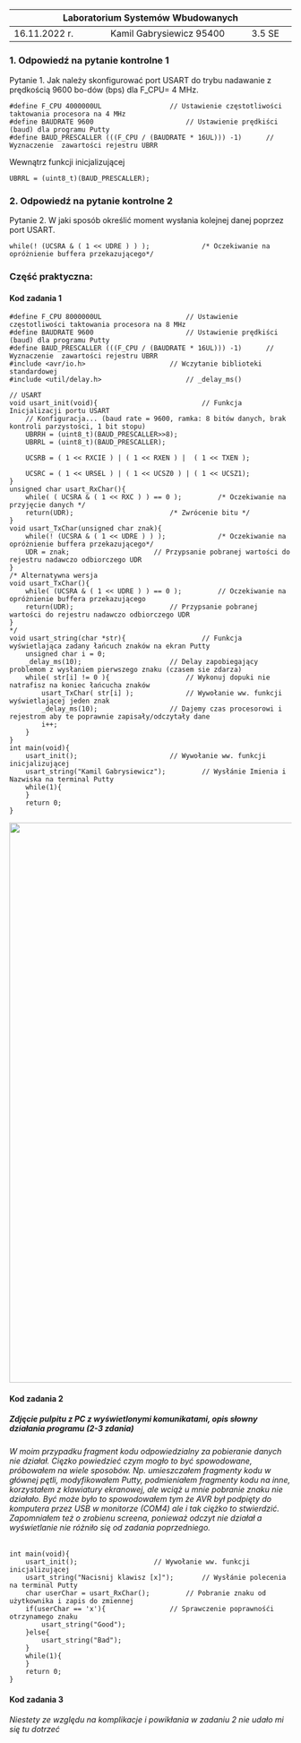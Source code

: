 <h2>
<table>
<thead><tr>
	<th colspan=3> 
	 Laboratorium Systemów Wbudowanych 
	 <img width='1000' height=1> </th>
	</tr>
<thead>
	<tbody>
	<tr><td> 16.11.2022 r. </td><td>Kamil Gabrysiewicz 95400</td><td>3.5 SE</td></tr>
	</tbody>
</table>
</h2>

<h3> 1. Odpowiedź na pytanie kontrolne 1 </h3>
Pytanie 1. Jak należy skonfigurować port USART do trybu nadawanie z prędkością 9600 bo-dów (bps) dla F_CPU= 4 MHz.

```
#define F_CPU 4000000UL					// Ustawienie częstotliwości taktowania procesora na 4 MHz
#define BAUDRATE 9600 						// Ustawienie prędkiści (baud) dla programu Putty
#define BAUD_PRESCALLER (((F_CPU / (BAUDRATE * 16UL))) -1)      // Wyznaczenie  zawartości rejestru UBRR 
```
Wewnątrz funkcji inicjalizującej
```
UBRRL = (uint8_t)(BAUD_PRESCALLER);
```

<h3> 2. Odpowiedź na pytanie kontrolne 2 </h3>
Pytanie 2. W jaki sposób określić moment wysłania kolejnej danej poprzez port USART.

```
while(! (UCSRA & ( 1 << UDRE ) ) );  			/* Oczekiwanie na opróżnienie buffera przekazującego*/
```

<h3> Część praktyczna: </h3>

<h4> Kod zadania 1 </h4>

```
#define F_CPU 8000000UL						// Ustawienie częstotliwości taktowania procesora na 8 MHz
#define BAUDRATE 9600 						// Ustawienie prędkiści (baud) dla programu Putty
#define BAUD_PRESCALLER (((F_CPU / (BAUDRATE * 16UL))) -1)      // Wyznaczenie  zawartości rejestru UBRR 
#include <avr/io.h>						// Wczytanie biblioteki standardowej
#include <util/delay.h>						// _delay_ms()

// USART
void usart_init(void){					        // Funkcja Inicjalizacji portu USART
	// Konfiguracja... (baud rate = 9600, ramka: 8 bitów danych, brak kontroli parzystości, 1 bit stopu)
	UBRRH = (uint8_t)(BAUD_PRESCALLER>>8);
	UBRRL = (uint8_t)(BAUD_PRESCALLER);
	
	UCSRB = ( 1 << RXCIE ) | ( 1 << RXEN ) |  ( 1 << TXEN );
	
	UCSRC = ( 1 << URSEL ) | ( 1 << UCSZ0 ) | ( 1 << UCSZ1);
}
unsigned char usart_RxChar(){
	while( ( UCSRA & ( 1 << RXC ) ) == 0 );			/* Oczekiwanie na przyjęcie danych */
	return(UDR);						/* Zwrócenie bitu */
}
void usart_TxChar(unsigned char znak){
	while(! (UCSRA & ( 1 << UDRE ) ) );  			/* Oczekiwanie na opróżnienie buffera przekazującego*/
	UDR = znak;						// Przypsanie pobranej wartości do rejestru nadawczo odbiorczego UDR
}
/* Alternatywna wersja
void usart_TxChar(){
	while( (UCSRA & ( 1 << UDRE ) ) == 0 );  		// Oczekiwanie na opróżnienie buffera przekazującego
	return(UDR);						// Przypsanie pobranej wartości do rejestru nadawczo odbiorczego UDR
}
*/
void usart_string(char *str){					// Funkcja wyświetlająca zadany łańcuch znaków na ekran Putty
	unsigned char i = 0;
	_delay_ms(10);						// Delay zapobiegający problemom z wysłaniem pierwszego znaku (czasem sie zdarza)
	while( str[i] != 0 ){					// Wykonuj dopuki nie natrafisz na koniec łańcucha znaków
		usart_TxChar( str[i] );				// Wywołanie ww. funkcji wyświetlającej jeden znak
		_delay_ms(10);					// Dajemy czas procesorowi i rejestrom aby te poprawnie zapisały/odczytały dane
		i++;
	}
}
int main(void){
	usart_init();						// Wywołanie ww. funkcji inicjalizującej
	usart_string("Kamil Gabrysiewicz");			// Wysłánie Imienia i Nazwiska na terminal Putty
	while(1){
	}
	return 0;
}

```
<img src='https://github.com/Gabrysiewicz/Systemy-wbudowane/blob/sprawozdanie/Zadanie1.png' width=1000>
 

<h4> Kod zadania 2 </h4> 
<h5> Zdjęcie pulpitu z PC z wyświetlonymi komunikatami, opis słowny działania programu (2-3 zdania) </h5> 

<h6> W moim przypadku fragment kodu odpowiedzialny za pobieranie danych nie działał. Cięzko powiedzieć czym mogło to być spowodowane, próbowałem na wiele sposobów. Np. umieszczałem fragmenty kodu w głównej pętli, modyfikowałem Putty, podmieniałem fragmenty kodu na inne, korzystałem z klawiatury ekranowej, ale wciąż u mnie pobranie znaku nie działało. Być może było to spowodowałem tym że AVR był podpięty do komputera przez USB w monitorze (COM4) ale i tak ciężko to stwierdzić. Zapomniałem też o zrobienu screena, ponieważ odczyt nie działał a wyświetlanie nie różniło się od zadania poprzedniego.</h6>

```
int main(void){
	usart_init();					// Wywołanie ww. funkcji inicjalizującej 
	usart_string("Nacisnij klawisz [x]");		// Wysłánie polecenia na terminal Putty
	char userChar = usart_RxChar();			// Pobranie znaku od użytkownika i zapis do zmiennej
	if(userChar == 'x'){				// Sprawczenie poprawnośći otrzynamego znaku
		usart_string("Good");
	}else{
		usart_string("Bad");
	}
	while(1){	
	}
	return 0;
}
```

<h4> Kod zadania 3 </h4>
<h6> Niestety ze względu na komplikacje i powikłania w zadaniu 2 nie udało mi się tu dotrzeć</h6>
